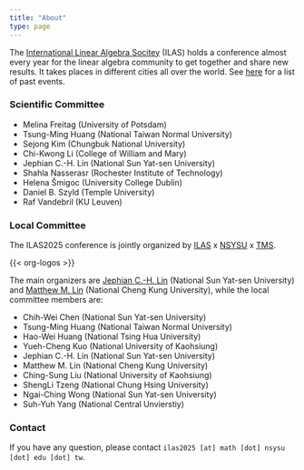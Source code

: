 ```yaml
---
title: "About"
type: page
---
```


The [International Linear Algebra Socitey](https://ilasic.org/) (ILAS)
holds a conference almost every year for the linear algebra community
to get together and share new results.  It takes places in different
cities all over the world.  See
[here](https://ilasic.org/conferences/) for a list of past events.


### Scientific Committee

- Melina Freitag (University of Potsdam)
- Tsung-Ming Huang (National Taiwan Normal University)
- Sejong Kim (Chungbuk National University)
- Chi-Kwong Li (College of William and Mary)
- Jephian C.-H. Lin (National Sun Yat-sen University)
- Shahla Nasserasr (Rochester Institute of Technology)
- Helena Šmigoc (University College Dublin)
- Daniel B. Szyld (Temple University)
- Raf Vandebril (KU Leuven)


### Local Committee

The ILAS2025 conference is jointly organized by 
[ILAS](https://ilasic.org/) x 
[NSYSU](https://www.nsysu.edu.tw/) x 
[TMS](https://www.tms.org.tw/en/).

{{< org-logos >}}

The main organizers are [Jephian
C.-H. Lin](https://jephianlin.github.io/) (National Sun Yat-sen
University) and [Matthew
M. Lin](https://sites.google.com/view/mattmlin/home) (National Cheng
Kung University), while the local committee members are:

- Chih-Wei Chen (National Sun Yat-sen University)
- Tsung-Ming Huang (National Taiwan Normal University)
- Hao-Wei Huang (National Tsing Hua University)
- Yueh-Cheng Kuo (National University of Kaohsiung)
- Jephian C.-H. Lin (National Sun Yat-sen University)
- Matthew M. Lin (National Cheng Kung University)
- Ching-Sung Liu (National University of Kaohsiung)
- ShengLi Tzeng (National Chung Hsing University)
- Ngai-Ching Wong (National Sun Yat-sen University)
- Suh-Yuh Yang (National Central Unvierstiy)

### Contact

If you have any question, please contact `ilas2025 [at] math [dot]
nsysu [dot] edu [dot] tw`.

